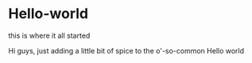 # Hello-world
this is where it all started

Hi guys, just adding a little bit of spice to the o'-so-common Hello world 
